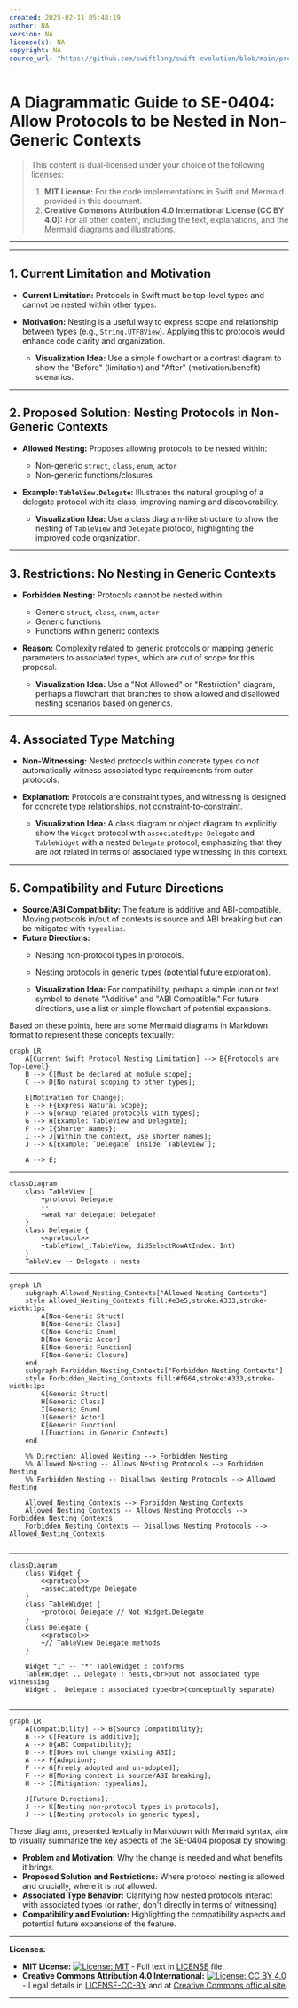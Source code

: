 ```yaml
---
created: 2025-02-11 05:48:19
author: NA
version: NA
license(s): NA
copyright: NA
source_url: "https://github.com/swiftlang/swift-evolution/blob/main/proposals/0404-nested-protocols.md"
---
```




# A Diagrammatic Guide to SE-0404: Allow Protocols to be Nested in Non-Generic Contexts
> This content is dual-licensed under your choice of the following licenses:
> 1.  **MIT License:** For the code implementations in Swift and Mermaid provided in this document.
> 2.  **Creative Commons Attribution 4.0 International License (CC BY 4.0):** For all other content, including the text, explanations, and the Mermaid diagrams and illustrations.

---


---


## 1. Current Limitation and Motivation

*   **Current Limitation:** Protocols in Swift must be top-level types and cannot be nested within other types.
*   **Motivation:** Nesting is a useful way to express scope and relationship between types (e.g., `String.UTF8View`). Applying this to protocols would enhance code clarity and organization.

    *   **Visualization Idea:** Use a simple flowchart or a contrast diagram to show the "Before" (limitation) and "After" (motivation/benefit) scenarios.

---


## 2. Proposed Solution: Nesting Protocols in Non-Generic Contexts

*   **Allowed Nesting:**  Proposes allowing protocols to be nested within:
    *   Non-generic `struct`, `class`, `enum`, `actor`
    *   Non-generic functions/closures
*   **Example: `TableView.Delegate`:**  Illustrates the natural grouping of a delegate protocol with its class, improving naming and discoverability.

    *   **Visualization Idea:** Use a class diagram-like structure to show the nesting of `TableView` and `Delegate` protocol, highlighting the improved code organization.

---

## 3. Restrictions: No Nesting in Generic Contexts

*   **Forbidden Nesting:** Protocols cannot be nested within:
    *   Generic `struct`, `class`, `enum`, `actor`
    *   Generic functions
    *   Functions within generic contexts
*   **Reason:** Complexity related to generic protocols or mapping generic parameters to associated types, which are out of scope for this proposal.

    *   **Visualization Idea:** Use a "Not Allowed" or "Restriction" diagram, perhaps a flowchart that branches to show allowed and disallowed nesting scenarios based on generics.

---


## 4. Associated Type Matching

*   **Non-Witnessing:** Nested protocols within concrete types do *not* automatically witness associated type requirements from outer protocols.
*   **Explanation:** Protocols are constraint types, and witnessing is designed for concrete type relationships, not constraint-to-constraint.

    *   **Visualization Idea:** A class diagram or object diagram to explicitly show the `Widget` protocol with `associatedtype Delegate` and `TableWidget` with a nested `Delegate` protocol, emphasizing that they are *not* related in terms of associated type witnessing in this context.

---

## 5. Compatibility and Future Directions

*   **Source/ABI Compatibility:** The feature is additive and ABI-compatible. Moving protocols in/out of contexts is source and ABI breaking but can be mitigated with `typealias`.
*   **Future Directions:**
    *   Nesting non-protocol types in protocols.
    *   Nesting protocols in generic types (potential future exploration).

    *   **Visualization Idea:** For compatibility, perhaps a simple icon or text symbol to denote "Additive" and "ABI Compatible." For future directions, use a list or simple flowchart of potential expansions.


Based on these points, here are some Mermaid diagrams in Markdown format to represent these concepts textually:

```mermaid
graph LR
    A[Current Swift Protocol Nesting Limitation] --> B{Protocols are Top-Level};
    B --> C[Must be declared at module scope];
    C --> D[No natural scoping to other types];

    E[Motivation for Change];
    E --> F{Express Natural Scope};
    F --> G[Group related protocols with types];
    G --> H[Example: TableView and Delegate];
    F --> I{Shorter Names};
    I --> J[Within the context, use shorter names];
    J --> K[Example: `Delegate` inside `TableView`];

    A --> E;
```


----


```mermaid
classDiagram
    class TableView {
        +protocol Delegate
        --
        +weak var delegate: Delegate?
    }
    class Delegate {
        <<protocol>>
        +tableView(_:TableView, didSelectRowAtIndex: Int)
    }
    TableView -- Delegate : nests
```

---


```mermaid
graph LR
    subgraph Allowed_Nesting_Contexts["Allowed Nesting Contexts"]
    style Allowed_Nesting_Contexts fill:#e3e5,stroke:#333,stroke-width:1px
        A[Non-Generic Struct]
        B[Non-Generic Class]
        C[Non-Generic Enum]
        D[Non-Generic Actor]
        E[Non-Generic Function]
        F[Non-Generic Closure]
    end
    subgraph Forbidden_Nesting_Contexts["Forbidden Nesting Contexts"]
    style Forbidden_Nesting_Contexts fill:#f664,stroke:#333,stroke-width:1px
        G[Generic Struct]
        H[Generic Class]
        I[Generic Enum]
        J[Generic Actor]
        K[Generic Function]
        L[Functions in Generic Contexts]
    end
    
    %% Direction: Allowed Nesting --> Forbidden Nesting
    %% Allowed Nesting -- Allows Nesting Protocols --> Forbidden Nesting
    %% Forbidden Nesting -- Disallows Nesting Protocols --> Allowed Nesting
    
    Allowed_Nesting_Contexts --> Forbidden_Nesting_Contexts
    Allowed_Nesting_Contexts -- Allows Nesting Protocols --> Forbidden_Nesting_Contexts
    Forbidden_Nesting_Contexts -- Disallows Nesting Protocols --> Allowed_Nesting_Contexts
    
```

---

```mermaid
classDiagram
    class Widget {
        <<protocol>>
        +associatedtype Delegate
    }
    class TableWidget {
        +protocol Delegate // Not Widget.Delegate
    }
    class Delegate {
        <<protocol>>
        +// TableView Delegate methods
    }

    Widget "1" -- "*" TableWidget : conforms
    TableWidget .. Delegate : nests,<br>but not associated type witnessing
    Widget .. Delegate : associated type<br>(conceptually separate)
    
```


---


```mermaid
graph LR
    A[Compatibility] --> B{Source Compatibility};
    B --> C[Feature is additive];
    A --> D{ABI Compatibility};
    D --> E[Does not change existing ABI];
    A --> F{Adoption};
    F --> G[Freely adopted and un-adopted];
    F --> H[Moving context is source/ABI breaking];
    H --> I[Mitigation: typealias];

    J[Future Directions];
    J --> K[Nesting non-protocol types in protocols];
    J --> L[Nesting protocols in generic types];
```



These diagrams, presented textually in Markdown with Mermaid syntax, aim to visually summarize the key aspects of the SE-0404 proposal by showing:

*   **Problem and Motivation:** Why the change is needed and what benefits it brings.
*   **Proposed Solution and Restrictions:** Where protocol nesting is allowed and crucially, where it is *not* allowed.
*   **Associated Type Behavior:**  Clarifying how nested protocols interact with associated types (or rather, don't directly in terms of witnessing).
*   **Compatibility and Evolution:**  Highlighting the compatibility aspects and potential future expansions of the feature.


---
**Licenses:**

- **MIT License:**  [![License: MIT](https://img.shields.io/badge/License-MIT-yellow.svg)](LICENSE) - Full text in [LICENSE](LICENSE) file.
- **Creative Commons Attribution 4.0 International:** [![License: CC BY 4.0](https://licensebuttons.net/l/by/4.0/88x31.png)](LICENSE-CC-BY) - Legal details in [LICENSE-CC-BY](LICENSE-CC-BY) and at [Creative Commons official site](http://creativecommons.org/licenses/by/4.0/).

---
